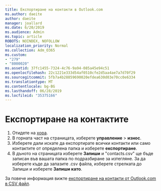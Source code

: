 ```yaml
---
title: Експортиране на контакти в Outlook.com
ms.author: daeite
author: daeite
manager: joallard
ms.date: 6/20/2019
ms.audience: Admin
ms.topic: article
ROBOTS: NOINDEX, NOFOLLOW
localization_priority: Normal
ms.collection: Adm_O365
ms.custom:
- "279"
- "8000020"
ms.assetid: 37fc1455-7324-4c76-9a94-085a45e94c51
ms.openlocfilehash: 22c1221e333d54af0510cfe2d5aa4ae7a7d70f29
ms.sourcegitcommit: 5fb7a4b28859690020efdea630d03e70cc0e6334
ms.translationtype: MT
ms.contentlocale: bg-BG
ms.lasthandoff: 06/28/2019
ms.locfileid: "35375166"
---
```

# <a name="export-your-contacts"></a>Експортиране на контактите

1. Отидете на [хора](https://outlook.live.com/people/).
2. В горната част на страницата, изберете **управление** \> **износ**.
3. Изберете дали искате да експортирате всички контакти или само контактите от определена папка и изберете **експортиране**.
4. В дъното на страницата изберете **Запиши** и "contacts.csv" ще бъде записан във вашата папка по подразбиране за изтегляне. За да изберете къде да запазите .csv файла, изберете стрелката до Запиши и изберете **Запиши като**.

За повече информация вижте [експортиране на контакти от Outlook.com в CSV файл](https://support.office.com/article/578cca22-3550-4c73-b3f0-9978cfeac83f?wt.mc_id=Office_Outlook_com_Alchemy).